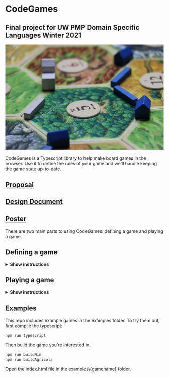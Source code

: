 # CodeGames
## Final project for UW PMP Domain Specific Languages Winter 2021
![Settlers](game-340574_640.jpg)

CodeGames is a Typescript library to help make board games in the browser. Use it to define the rules of your game and we'll handle keeping the game state up-to-date.
## [Proposal](https://docs.google.com/document/d/1GV2r5wCsTPgOj_3APRqeA7JzegAeTDoaa3FoW-ncBpg/edit)  
## [Design Document](https://docs.google.com/document/d/17f2Ny1IawnVOAPdgZp6RzV-M-mB4pg23ZUP8Hmj_LJE/edit?usp=sharing)
## [Poster](https://drive.google.com/file/d/1fvimcJ37YoAVz3Cokm352s_m3ailQcdx/view?usp=sharing)

There are two main parts to using CodeGames: defining a game and playing a game.
## Defining a game
<details><summary><b>Show instructions</b></summary>
The first step to using the library is to define the <b>game</b>. A game at minimum needs a <b>name</b>, a number of <b>players</b> and a number of <b>moves</b>. Games can also have <b>phases</b>. Some moves are only availble during  certain phases. For example, there could be one phase where players draw cards and another phase where players play cards from their hand.

Start by defining your game player. If you don't need any special state for your player, you can simply use the provided ````GamePlayer````. However, you will probably want to hold some information, such as number of coins or a hand of cards.
````
class MyPlayer extends GamePlayer {
    constructor() {
        this.coins = 0;
        this.cards = [];
    }
    ...
}
````
Now create some moves. Your move should be a class that extends the provided ````GameMove```` class. There are various lifecycle hooks that you can use, such as ````onTurnStart```` and ````onTurnEnd````. At minimum, you need to define ````onMoveTaken````, which will get called when a player takes this move. Nearly all lifecycle methods you define using the library will be provided a GameContext object as the first argument. The gameContext object contains information such as the current player and any other custom state you set on the game. ````onMoveTaken```` can also taken any number of custom arguments after the context. 

For example, let's say one move is take coins. It starts with one coin and every turn it gains another coin. 
````
class MyMove extends GameMove {
    constructor() {
        super("MyMove"); // give it a name
        this.coins = 1;
    }

    onTurnStart(ctx) {
        this.coins += 1; // add a coin at the beginning of every turn
    }

    onMoveTaken(ctx) {
        let currentPlayer = ctx.getCurrentPlayer();
        currentPlayer.coins += this.coins;
        this.coins = 0;
    }
}
````

Moves are organized into phases. To create a phase, extend the ````GamePhase```` class. Like ````GameMove```` there are various hooks you can define on the phase, such as ````setup````, ````postPhase````, ````onTurnStart```` and ````onTurnEnd````. At minimum you need to define the list of moves available.
````
class MyPhase extends GamePhase {
    constructor() {
        super("MyPhase");
        this.moves = [new MyMove()];
    }

    getMoves() {
        return this.moves;
    }
}
````

We have now covered the main building blocks for a game and we're ready to put everything together:
``` 
Game g = new Game("CodeGames"); // give it a name
g.hasPlayers(2,4) // define the min and max number of players 
```

The game object itself also allows you to define some useful callbacks:
````
g.addSetup((ctx) => ...); // callback called when the game starts
g.endIf(ctx) => ...); // callback called to see if the game should end
g.onGameEnd((ctx) => ...); // callback called when the game ends.
````
</details>

## Playing a game
<details><summary><b>Show instructions</b></summary>
Now that the game is defined, you're ready to play. Create a new <b>GameClient</b>, passing in the name of the game. Add your players and start.

````
GameClient cg = new GameClient("CodeGames");
cg.addPlayer(player1);
cg.addPlayer(player2);
cg.start();
````
At this point, the game is ready to receive moves.

````
let moves = cg.moves; // get a list of moves
cg.makeMove("MyMove"); // make a move. 
// If the move takes parameters, you can pass them in here after the name.
````

The library provides a debug view so you can test out your game before making any UI. In your html file, provide the following markup:

````
    <div id="moves">
        <!-- we will put here a button for each available move. 
        clicking the button will trigger the move -->
    </div>
    <pre id="debug">
        <!-- we will put here the game state -->
    </pre>
````
</details>

## Examples
This repo includes example games in the examples folder. To try them out, first compile the typescript:
````
npm run typescript
````
Then build the game you're interested in.
````
npm run buildNim
npm run buildAgricola
````
Open the index.html file in the examples\\{gamename} folder.